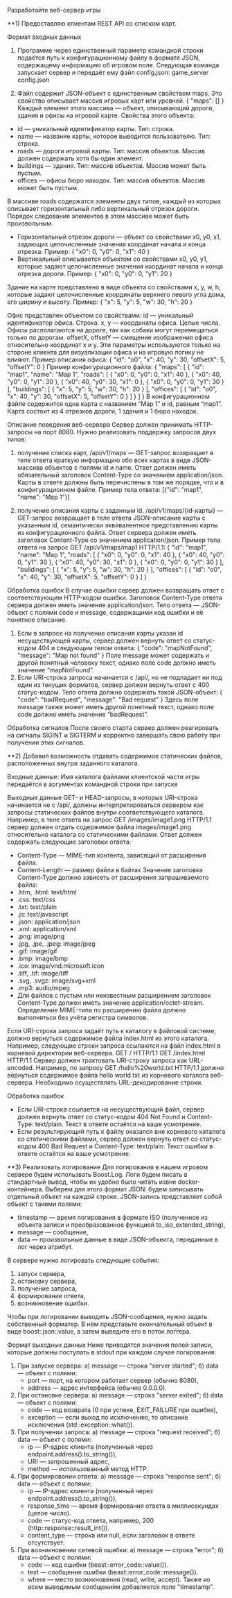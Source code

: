 Разработайте веб-сервер игры

**1) Предоставляю клиентам REST API со списком карт.

Формат входных данных
1) Программе через единственный параметр командной строки подаётся путь к конфигурационному файлу в формате JSON, содержащему информацию об игровом поле.
Следующая команда запускает сервер и передаёт ему файл config.json:
game_server config.json

2) Файл содержит JSON-объект с единственным свойством maps. Это свойство описывает массив игровых карт или уровней.
{
    "maps": []
}
Каждый элемент этого массива — объект, описывающий дороги, здания и офисы на игровой карте. Свойства этого объекта:
- id — уникальный идентификатор карты. Тип: строка.
- name — название карты, которое выводится пользователю. Тип: строка.
- roads — дороги игровой карты. Тип: массив объектов. Массив должен содержать хотя бы один элемент.
- buildings — здания. Тип: массив объектов. Массив может быть пустым.
- offices — офисы бюро находок. Тип: массив объектов. Массив может быть пустым.

В массиве roads содержатся элементы двух типов, каждый из которых описывает горизонтальный либо вертикальный отрезок дороги. Порядок следования элементов в этом массиве может быть произвольным.
- Горизонтальный отрезок дороги — объект со свойствами x0, y0, x1, задающих целочисленные значения координат начала и конца отрезка. Пример:
{ "x0": 0, "y0": 0, "x1": 40 }
- Вертикальный описывается объектом со свойствами x0, y0, y1, которые задают целочисленные значения координат начала и конца отрезка дороги. Пример:
{ "x0": 0, "y0": 0, "y1": 20 }

Здание на карте представлено в виде объекта со свойствами x, y, w, h, которые задают целочисленные координаты верхнего левого угла дома, его ширину и высоту.
Пример:
{ "x": 5, "y": 5, "w": 30, "h": 20 }

Офис представлен объектом со свойствами:
id — уникальный идентификатор офиса. Строка.
x, y — координаты офиса. Целые числа. Офисы располагаются на дороге, так как собаки могут перемещаться только по дорогам.
offsetX, offsetY — смещение изображения офиса относительно координат x и y. Эти параметры используются только на стороне клиента для визуализации офиса и на игровую логику не влияют.
Пример описания офиса:
{
  "id": "o0",
   "x": 40,
   "y": 30,
   "offsetX": 5,
   "offsetY": 0
}
Пример конфигурационного файла:
{
  "maps": [
    {
      "id": "map1",
      "name": "Map 1",
      "roads": [
        { "x0": 0, "y0": 0, "x1": 40 },
        { "x0": 40, "y0": 0, "y1": 30 },
        { "x0": 40, "y0": 30, "x1": 0 },
        { "x0": 0, "y0": 0, "y1": 30 }
      ],
      "buildings": [
        { "x": 5, "y": 5, "w": 30, "h": 20 }
      ],
      "offices": [
        { "id": "o0", "x": 40, "y": 30, "offsetX": 5, "offsetY": 0 }
      ]
    }
  ]
}
В конфигурационном файле содержится одна карта с названием “Map 1” и id, равным “map1”. Карта состоит из 4 отрезков дороги, 1 здания и 1 бюро находок.

Описание поведения веб-сервера
Сервер должен принимать HTTP-запросы на порт 8080. Нужно реализовать поддержку запросов двух типов:
1) получение списка карт,
/api/v1/maps — GET-запрос возвращает в теле ответа краткую информацию обо всех картах в виде JSON-массива объектов с полями id и name. Ответ должен иметь обязательный заголовок Content-Type со значением application/json. Карты в ответе должны быть перечислены в том же порядке, что и в конфигурационном файле.
Пример тела ответа:
[{"id": "map1", "name": "Map 1"}]

2) получение описания карты с заданным id.
/api/v1/maps/{id-карты} — GET-запрос возвращает в теле ответа JSON-описание карты с указанным id, семантически эквивалентное представлению карты из конфигурационного файла. Ответ сервера должен иметь заголовок Content-Type со значением application/json.
Пример тела ответа на запрос GET /api/v1/maps/map1 HTTP/1.1:
{
  "id": "map1",
  "name": "Map 1",
  "roads": [
    { "x0": 0, "y0": 0, "x1": 40 },
    { "x0": 40, "y0": 0, "y1": 30 },
    { "x0": 40, "y0": 30, "x1": 0 },
    { "x0": 0, "y0": 0, "y1": 30 }
  ],
  "buildings": [
    { "x": 5, "y": 5, "w": 30, "h": 20 }
  ],
  "offices": [
    { "id": "o0", "x": 40, "y": 30, "offsetX": 5, "offsetY": 0 }
  ]
}

Обработка ошибок
В случае ошибки сервер должен возвращать ответ с соответствующим HTTP-кодом ошибки. Заголовок Content-Type ответа сервера должен иметь значение application/json. Тело ответа — JSON-объект с полями code и message, содержащими код ошибки и её понятное описание.
1) Если в запросе на получение описания карты указан id несуществующей карты, сервер должен вернуть ответ со статус-кодом 404 и следующим телом ответа:
{
  "code": "mapNotFound",
  "message": "Map not found"
}
Поле message может содержать и другой понятный человеку текст, однако поле code должно иметь значение “mapNotFound”.
2) Если URI-строка запроса начинается с /api/, но не подпадает ни под один из текущих форматов, сервер должен вернуть ответ с 400 статус-кодом. Тело ответа должно содержать такой JSON-объект:
{
  "code": "badRequest",
  "message": "Bad request"
}
Здесь поле message также может иметь другой понятный текст, однако поле code должно иметь значение “badRequest”.

Обработка сигналов
После своего старта сервер должен реагировать на сигналы SIGINT и SIGTERM и корректно завершать свою работу при получении этих сигналов.

**2) Добавил возможность отдавать содержимое статических файлов, расположенных внутри заданного каталога.

Входные данные:
Имя каталога файлами клиентской части игры передаётся в аргументах командной строки при запуске

Выходные данные
GET- и HEAD-запросы, в которых URI-строка начинается не с /api/, должны интерпретироваться сервером как запросы статических файлов внутри соответствующего каталога.
Например, в теле ответа на запрос GET /images/image1.png HTTP/1.1 сервер должен отдать содержимое файла images/image1.png относительно каталога со статическими файлами. Ответ должен содержать следующие заголовки ответа:
- Content-Type — MIME-тип контента, зависящий от расширения файла.
- Content-Length — размер файла в байтах
Значение заголовка Content-Type должно зависеть от расширения запрашиваемого файла:
- .htm, .html: text/html
- .css: text/css
- .txt: text/plain
- .js: text/javascript
- .json: application/json
- .xml: application/xml
- .png: image/png
- .jpg, .jpe, .jpeg: image/jpeg
- .gif: image/gif
- .bmp: image/bmp
- .ico: image/vnd.microsoft.icon
- .tiff, .tif: image/tiff
- .svg, .svgz: image/svg+xml
- .mp3: audio/mpeg
- Для файлов с пустым или неизвестным расширением заголовок Content-Type должен иметь значение application/octet-stream.
Определение MIME-типа по расширению файла должно выполняться без учёта регистра символов.

Если URI-строка запроса задаёт путь к каталогу в файловой системе, должно вернуться содержимое файла index.html из этого каталога. Например, следующие строки запроса ссылаются на файл index.html в корневой директории веб-сервера.
GET / HTTP/1.1
GET /index.html HTTP/1.1
Сервер должен трактовать URI-строку запроса как URL-encoded. Например, по запросу GET /hello%20world.txt HTTP/1.1 должно вернуться содержимое файла hello world.txt из корневого каталога веб-сервера. Необходимо осуществлять URL-декодирование строки.

Обработка ошибок
- Если URI-строка ссылается на несуществующий файл, сервер должен вернуть ответ со статус-кодом 404 Not Found и Content-Type: text/plain. Текст в ответе остаётся на ваше усмотрение.
- Если результирующий путь к файлу оказался вне корневого каталога со статическими файлами, сервер должен вернуть ответ со статус-кодом 400 Bad Request и Content-Type: text/plain. Текст ошибки в ответе остаётся на ваше усмотрение.

**3) Реализовать логирование
Для логирования в нашем игровом сервере будем использвать Boost.Log.
Логи будем писать в стандартный вывод, чтобы их удобно было читать извне docker-контейнера.
Выберем для этого формат JSON: будем записывать отдельный объект на каждой строке.
JSON-запись представляет собой объект с такими полями:
- timestamp — время логирования в формате ISO (полученное из объекта записи и преобразованное функцией to_iso_extended_string),
- message — сообщение,
- data — произвольные данные в виде JSON-объекта, переданные в лог через атрибут.

В сервере нужно логировать следующие события:
1) запуск сервера,
2) остановку сервера,
3) получение запроса,
4) формирование ответа,
5) возникновение ошибки.

Чтобы при логировании выводить JSON-сообщения, нужно задать собственный форматер.
В нём представьте окончательный объект в виде boost::json::value, а затем выведите его в поток логгера.

Формат выходных данных
Ниже приводятся значения полей записи, которые должны поступать в stdout при каждом случае логирования:
1) При запуске сервера:
  а) message — строка "server started";
  б) data — объект с полями:
    - port — порт, на котором работает сервер (обычно 8080),
    - address — адрес интерфейса (обычно 0.0.0.0).
2) При остановке сервера:
  а) message — строка "server exited";
  б) data — объект с полями:
    - code — код возврата (0 при успехе, EXIT_FAILURE при ошибке),
    - exception — если выход по исключению, то описание исключения (std::exception::what()).
3) При получении запроса:
  а) message — строка "request received";
  б) data — объект с полями:
    - ip — IP-адрес клиента (полученный через endpoint.address().to_string()),
    - URI — запрошенный адрес,
    - method — использованный метод HTTP.
4) При формировании ответа:
  а) message — строка "response sent";
  б) data — объект с полями:
    - ip — IP-адрес клиента (полученный через endpoint.address().to_string()),
    - response_time — время формирования ответа в миллисекундах (целое число).
    - code — статус-код ответа, например, 200 (http::response<T>::result_int()).
    - content_type — строка или null, если заголовок в ответе отсутствует.
5) При возникновении сетевой ошибки:
  а) message — строка "error";
  б) data — объект с полями:
    - code — код ошибки (beast::error_code::value()).
    - text — сообщение ошибки (beast::error_code::message()).
    - where — место возникновения (read, write, accept).
Также ко всем выводимым сообщениям добавляется поле "timestamp".